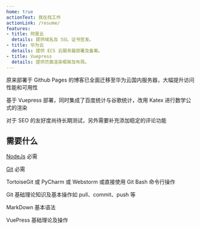 ```yaml
---
home: true
actionText: 我在找工作
actionLink: /resume/
features:
- title: 阿里云
  details: 提供域名及 SSL 证书签发。
- title: 华为云
  details: 提供 ECS 云服务器部署及备案。
- title: Vuepress
  details: 提供页面渲染框架及布局。
---
```


原来部署于 Github Pages 的博客已全面迁移至华为云国内服务器，大幅提升访问性能和可用性

基于 Vuepress 部署，同时集成了百度统计与谷歌统计，改用 Katex 进行数学公式的渲染

对于 SEO 的友好度尚待长期测试，另外需要补充添加稳定的评论功能

## 需要什么

[NodeJs](https://nodejs.org/zh-cn/) 必需

[Git](https://git-scm.com/downloads) 必需

TortoiseGit 或 PyCharm 或 Webstorm 或直接使用 Git Bash 命令行操作

Git 基础理论知识及基本操作如 pull、commit、push 等

MarkDown 基本语法

VuePress 基础理论及操作

